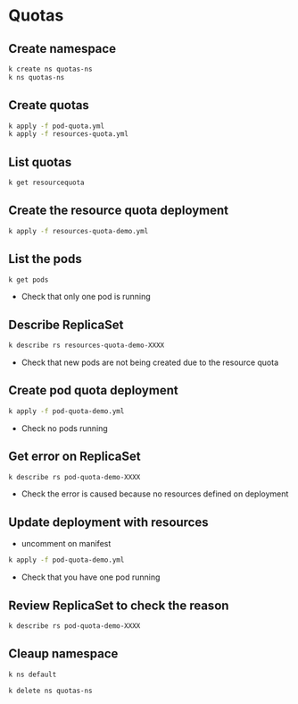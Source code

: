 # Quotas

## Create namespace

```bash
k create ns quotas-ns
k ns quotas-ns
```

## Create quotas

```bash
k apply -f pod-quota.yml
k apply -f resources-quota.yml
```

## List quotas

```bash
k get resourcequota
```

## Create the resource quota deployment

```bash
k apply -f resources-quota-demo.yml
```

## List the pods

```bash
k get pods
```

- Check that only one pod is running

## Describe ReplicaSet

```bash
k describe rs resources-quota-demo-XXXX
```

- Check that new pods are not being created due to the resource quota

## Create pod quota deployment

```bash
k apply -f pod-quota-demo.yml
```

- Check no pods running

## Get error on ReplicaSet

```bash
k describe rs pod-quota-demo-XXXX
```

- Check the error is caused because no resources defined on deployment

## Update deployment with resources

- uncomment on manifest

```bash
k apply -f pod-quota-demo.yml
```

- Check that you have one pod running

## Review ReplicaSet to check the reason

```bash
k describe rs pod-quota-demo-XXXX
```

## Cleaup namespace

```bash
k ns default

k delete ns quotas-ns
```
